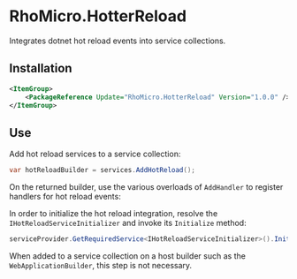 # RhoMicro.HotterReload

Integrates dotnet hot reload events into service collections.

## Installation

```xml
<ItemGroup>
    <PackageReference Update="RhoMicro.HotterReload" Version="1.0.0" />
</ItemGroup>
```

## Use

Add hot reload services to a service collection:
```cs
var hotReloadBuilder = services.AddHotReload();
```

On the returned builder, use the various overloads of `AddHandler` to register handlers for hot reload events:

In order to initialize the hot reload integration, resolve the `IHotReloadServiceInitializer` and invoke its `Initialize` method:
```cs
serviceProvider.GetRequiredService<IHotReloadServiceInitializer>().Initialize();
```

When added to a service collection on a host builder such as the `WebApplicationBuilder`, this step is not necessary.
